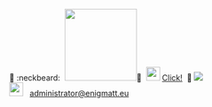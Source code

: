 :wrench:&nbsp;:neckbeard:&nbsp;&nbsp;<img src="http://cdn.shopify.com/s/files/1/0328/1226/9708/files/enigmatt-logo_fb71b49e-8dbe-45dd-9e1c-2bd9f8060ec7_2048x.png?v=1581328312%202048w" width="130px" />:satellite:&nbsp; <img height="25" width="25" src="https://image.flaticon.com/icons/svg/733/733590.svg" /> <a href="https://www.youtube.com/Enigmatt_eu" target="_blank">Click!</a>&nbsp; 👋
<img src="https://i0.wp.com/www.ict-pulse.com/wp-content/uploads/2019/05/Matrix-data-zero-one-world-map-Jonny-Lindner-Pixabay-.jpg?resize=1024%2C310&ssl=1" /><br>
<img height="25" width="25" src="https://image.flaticon.com/icons/svg/95/95645.svg" /> &nbsp; administrator@enigmatt.eu <br>

<!--
**enigmatt-pl/enigmatt-pl** is a ✨ _special_ ✨ repository because its `README.md` (this file) appears on your GitHub profile.

Here are some ideas to get you started:

- 🔭 I’m currently working on ...
- 🌱 I’m currently learning ...
- 👯 I’m looking to collaborate on ...
- 🤔 I’m looking for help with ...
- 💬 Ask me about ...
- 📫 How to reach me: ...
- 😄 Pronouns: ...
- ⚡ Fun fact: ...
-->
